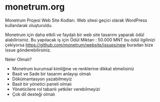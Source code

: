 # monetrum.org

Monetrum Projesi Web Site Kodları.
Web sitesi geçici olarak WordPress kullanılarak oluşturuldu.

Monetrum için daha etkili ve faydalı bir web site tasarımı yaparak ödül alabilirisiniz.
Bu yapılacak iş için Ödül Miktarı : 50.000 MNT
bu ödül ilgilinizi çekiyorsa https://github.com/monetrum/website/issues/new buradan bize issue gönderebilirsiniz.

Neler Olmalı?
* Monetrum kurumsal kimliğine ve renklerine dikkat etmelisiniz
* Basit ve Sade bir tasarım anlayışı olmalı
* Dökümantasyon yazabilmeyiz
* Basit bir yönetici paneli olmalı
* Yöneticilere rol tabanlı yetkiler verebilmeyizi
* Çok dil desteği olmalı 
